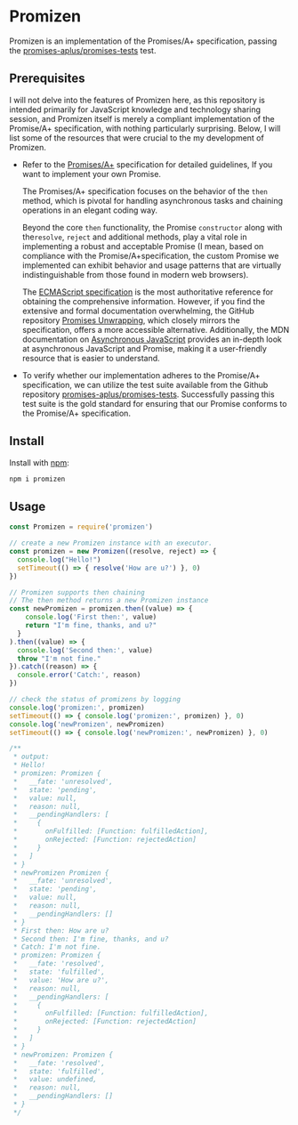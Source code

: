 # Promizen
Promizen is an implementation of the Promises/A+ specification, passing the [promises-aplus/promises-tests](https://github.com/promises-aplus/promises-tests) test.

## Prerequisites

I will not delve into the features of Promizen here, as this repository is intended primarily for JavaScript knowledge and technology sharing session, and Promizen itself is merely a compliant implementation of the Promise/A+ specification, with nothing particularly surprising. Below, I will list some of the resources that were crucial to the my development of Promizen.

- Refer to the [Promises/A+](https://promisesaplus.com) specification for detailed guidelines, If you want to implement your own Promise.

    The Promises/A+ specification focuses on the behavior of the `then` method, which is pivotal for handling asynchronous tasks and chaining operations in an elegant coding way.

    Beyond the core `then` functionality, the Promise `constructor` along with the`resolve`, `reject` and additional methods, play a vital role in implementing a robust and acceptable Promise (I mean, based on compliance with the Promise/A+specification, the custom Promise we implemented can exhibit behavior and usage patterns that are virtually indistinguishable from those found in modern web browsers).

    The [ECMAScript specification](https://tc39.github.io/ecma262/#sec-promise-objects) is the most authoritative reference for obtaining the comprehensive information. However, if you find the extensive and formal documentation overwhelming, the GitHub repository [Promises Unwrapping](https://github.com/domenic/promises-unwrapping), which closely mirrors the specification, offers a more accessible alternative. Additionally, the MDN documentation on [Asynchronous JavaScript](https://developer.mozilla.org/en-US/docs/Learn/JavaScript/Asynchronous) provides an in-depth look at asynchronous JavaScript and Promise, making it a user-friendly resource that is easier to understand.

- To verify whether our implementation adheres to the Promise/A+ specification, we can utilize the test suite available from the Github repository [promises-aplus/promises-tests](https://github.com/promises-aplus/promises-tests). Successfully passing this test suite is the gold standard for ensuring that our Promise conforms to the Promise/A+ specification.


## Install

Install with [npm](https://www.npmjs.com/package/promizen):

```sh
npm i promizen
```

## Usage
```js
const Promizen = require('promizen')

// create a new Promizen instance with an executor.
const promizen = new Promizen((resolve, reject) => {
  console.log("Hello!")
  setTimeout(() => { resolve('How are u?') }, 0)
})

// Promizen supports then chaining
// The then method returns a new Promizen instance
const newPromizen = promizen.then((value) => {
    console.log('First then:', value)
    return "I'm fine, thanks, and u?"
  }
).then((value) => {
  console.log('Second then:', value)
  throw "I'm not fine."
}).catch((reason) => {
  console.error('Catch:', reason)
})

// check the status of promizens by logging
console.log('promizen:', promizen)
setTimeout(() => { console.log('promizen:', promizen) }, 0)
console.log('newPromizen', newPromizen)
setTimeout(() => { console.log('newPromizen:', newPromizen) }, 0)

/**
 * output:
 * Hello!
 * promizen: Promizen {
 *   __fate: 'unresolved',
 *   state: 'pending',
 *   value: null,
 *   reason: null,
 *   __pendingHandlers: [
 *     {
 *       onFulfilled: [Function: fulfilledAction],
 *       onRejected: [Function: rejectedAction]
 *     }
 *   ]
 * }
 * newPromizen Promizen {
 *   __fate: 'unresolved',
 *   state: 'pending',
 *   value: null,
 *   reason: null,
 *   __pendingHandlers: []
 * }
 * First then: How are u?
 * Second then: I'm fine, thanks, and u?
 * Catch: I'm not fine.
 * promizen: Promizen {
 *   __fate: 'resolved',
 *   state: 'fulfilled',
 *   value: 'How are u?',
 *   reason: null,
 *   __pendingHandlers: [
 *     {
 *       onFulfilled: [Function: fulfilledAction],
 *       onRejected: [Function: rejectedAction]
 *     }
 *   ]
 * }
 * newPromizen: Promizen {
 *   __fate: 'resolved',
 *   state: 'fulfilled',
 *   value: undefined,
 *   reason: null,
 *   __pendingHandlers: []
 * }
 */
```

